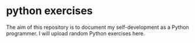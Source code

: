 # python exercises

The aim of this repository is to document my self-development as a Python programmer. I will upload random Python exercises here. 